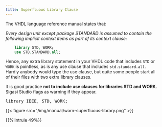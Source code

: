 ```yaml
---
title: Superfluous Library Clause
---
```


The VHDL language reference manual states that:

*Every design unit except package STANDARD is assumed to contain the following implicit context items as part of its context clause:*

```vhdl
    library STD, WORK;
    use STD.STANDARD.all;
```

Hence, any extra library statement in your VHDL code that includes
`STD` or `WORK` is pointless, as is any use clause that includes
`std.standard.all`. Hardly anybody would type the use clause, but
quite some people start all of their files with two extra library
clauses.

It is good practice **not to include use clauses for libraries STD and WORK**. Sigasi Studio flags as warning if they appear.

<pre>library IEEE<span class="error">, STD, WORK</span>;</pre>

{{< figure src="/img/manual/warn-superfluous-library.png" >}}

{{%lintrule 49%}}
